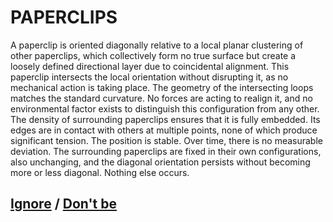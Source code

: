 # PAPERCLIPS

A paperclip is oriented diagonally relative to a local planar clustering of other paperclips, which collectively form no true surface but create a loosely defined directional layer due to coincidental alignment. This paperclip intersects the local orientation without disrupting it, as no mechanical action is taking place. The geometry of the intersecting loops matches the standard curvature. No forces are acting to realign it, and no environmental factor exists to distinguish this configuration from any other. The density of surrounding paperclips ensures that it is fully embedded. Its edges are in contact with others at multiple points, none of which produce significant tension. The position is stable. Over time, there is no measurable deviation. The surrounding paperclips are fixed in their own configurations, also unchanging, and the diagonal orientation persists without becoming more or less diagonal. Nothing else occurs.

## [Ignore](page-3d722b6368ef9697) / [Don't be](page-003e8c35650aa103)
